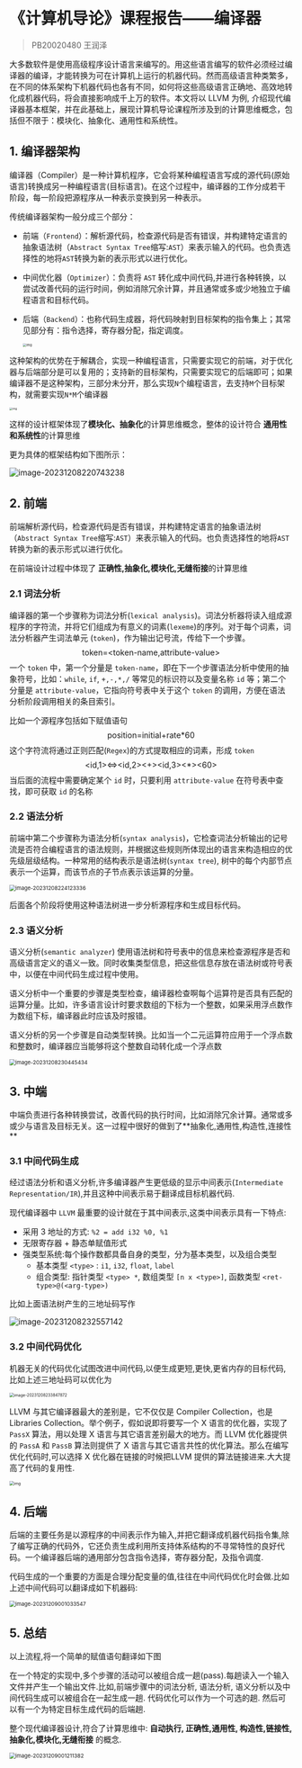 # 《计算机导论》课程报告——编译器

> PB20020480 王润泽

大多数软件是使用高级程序设计语言来编写的。用这些语言编写的软件必须经过编译器的编译，才能转换为可在计算机上运行的机器代码。然而高级语言种类繁多，在不同的体系架构下机器代码也各有不同，如何将这些高级语言正确地、高效地转化成机器代码，将会直接影响成千上万的软件。本文将以 LLVM 为例, 介绍现代编译器基本框架，并在此基础上，展现计算机导论课程所涉及到的计算思维概念，包括但不限于：模块化、抽象化、通用性和系统性。

## 1. 编译器架构

编译器（Compiler）是一种计算机程序，它会将某种编程语言写成的源代码(原始语言)转换成另一种编程语言(目标语言)。在这个过程中，编译器的工作分成若干阶段，每一阶段把源程序从一种表示变换到另一种表示。

传统编译器架构一般分成三个部分：

- 前端（`Frontend`）：解析源代码，检查源代码是否有错误，并构建特定语言的抽象语法树（`Abstract Syntax Tree`缩写:`AST`）来表示输入的代码。也负责选择性的地将`AST`转换为新的表示形式以进行优化。

- 中间优化器（`Optimizer`）：负责将 `AST` 转化成中间代码,并进行各种转换，以尝试改善代码的运行时间，例如消除冗余计算，并且通常或多或少地独立于编程语言和目标代码。

- 后端（`Backend`）：也称代码生成器，将代码映射到目标架构的指令集上；其常见部分有：指令选择，寄存器分配，指定调度。

  <img src="./assets/1977357-84d6b0a6f7baca1c.webp" alt="img" style="zoom:40%;" />

这种架构的优势在于解耦合，实现一种编程语言，只需要实现它的前端，对于优化器与后端部分是可以复用的；支持新的目标架构，只需要实现它的后端即可；如果编译器不是这种架构，三部分未分开，那么实现`N`个编程语言，去支持`M`个目标架构，就需要实现`N*M`个编译器

<img src="./assets/1977357-3b570d096e2d34bf.webp" alt="img" style="zoom: 33%;" />

这样的设计框架体现了**模块化、抽象化**的计算思维概念，整体的设计符合 **通用性和系统性**的计算思维

更为具体的框架结构如下图所示：

![image-20231208220743238](./assets/image-20231208220743238.png)

## 2. 前端

前端解析源代码，检查源代码是否有错误，并构建特定语言的抽象语法树（`Abstract Syntax Tree`缩写:`AST`）来表示输入的代码。也负责选择性的地将`AST`转换为新的表示形式以进行优化。

在前端设计过程中体现了 **正确性,抽象化,模块化,无缝衔接**的计算思维

### 2.1 词法分析

编译器的第一个步骤称为词法分析(`lexical analysis`)。词法分析器将读入组成源程序的字符流，并将它们组成为有意义的词素(`lexeme`)的序列。对于每个词素，词法分析器产生词法单元 (`token`)，作为输出记号流，传给下一个步骤。
$$
\text{token=<token-name,attribute-value>}
$$
一个 `token` 中，第一个分量是 `token-name`，即在下一个步骤语法分析中使用的抽象符号，比如：`while`, `if`, `+,-,*,/` 等常见的标识符以及变量名称 `id` 等；第二个分量是 `attribute-value`，它指向符号表中关于这个 `token` 的调用，方便在语法分析阶段调用相关的条目索引。

比如一个源程序包括如下赋值语句
$$
\text{position=initial+rate*60}
$$
这个字符流将通过正则匹配(`Regex`)的方式提取相应的词素，形成 `token`
$$
\text{<id,1><=><id,2><+><id,3><*><60>}
$$
当后面的流程中需要确定某个 `id` 时，只要利用 `attribute-value` 在符号表中查找，即可获取 `id` 的名称

### 2.2 语法分析

前端中第二个步骤称为语法分析(`syntax analysis`)，它检查词法分析输出的记号流是否符合编程语言的语法规则，并根据这些规则所体现出的语言来构造相应的优先级层级结构。一种常用的结构表示是语法树(`syntax tree`), 树中的每个内部节点表示一个运算，而该节点的子节点表示该运算的分量。

<img src="./assets/image-20231208224123336.png" alt="image-20231208224123336" style="zoom:67%;" />

后面各个阶段将使用这种语法树进一步分析源程序和生成目标代码。

### 2.3 语义分析

语义分析(`semantic analyzer`) 使用语法树和符号表中的信息来检查源程序是否和高级语言定义的语义一致。同时收集类型信息，把这些信息存放在语法树或符号表中，以便在中间代码生成过程中使用。

语义分析中一个重要的步骤是类型检查，编译器检查啊每个运算符是否具有匹配的运算分量。比如，许多语言设计时要求数组的下标为一个整数，如果采用浮点数作为数组下标，编译器此时应该及时报错。

语义分析的另一个步骤是自动类型转换。比如当一个二元运算符应用于一个浮点数和整数时，编译器应当能够将这个整数自动转化成一个浮点数

<img src="./assets/image-20231208230445434.png" alt="image-20231208230445434" style="zoom:67%;" />

## 3. 中端

中端负责进行各种转换尝试，改善代码的执行时间，比如消除冗余计算。通常或多或少与语言及目标无关。这一过程中很好的做到了**抽象化,通用性,构造性,连接性 **

### 3.1 中间代码生成

经过语法分析和语义分析,许多编译器产生更低级的显示中间表示(`Intermediate Representation/IR`),并且这种中间表示易于翻译成目标机器代码.

现代编译器中 `LLVM` 最重要的设计就在于其中间表示,这类中间表示具有一下特点:

- 采用 3 地址的方式: `%2 = add i32 %0, %1`
- 无限寄存器 + 静态单赋值形式
- 强类型系统:每个操作数都具备自身的类型，分为基本类型，以及组合类型
  - 基本类型 `<type>` : `i1`, `i32`, `float`, `label`
  - 组合类型: 指针类型 `<type> *`, 数组类型 `[n x <type>]`, 函数类型 `<ret-type>@(<arg-type>)`

比如上面语法树产生的三地址码写作

![image-20231208232557142](./assets/image-20231208232557142.png)

### 3.2 中间代码优化

机器无关的代码优化试图改进中间代码,以便生成更短,更快,更省内存的目标代码,比如上述三地址码可以优化为

<img src="./assets/image-20231208233847872.png" alt="image-20231208233847872" style="zoom: 50%;" />

LLVM 与其它编译器最大的差别是，它不仅仅是 Compiler Collection，也是Libraries Collection。举个例子，假如说即将要写一个 X 语言的优化器，实现了 `PassX` 算法，用以处理 X 语言与其它语言差别最大的地方。而 LLVM 优化器提供的 `PassA` 和 `PassB` 算法则提供了 X 语言与其它语言共性的优化算法。那么在编写优化代码时,可以选择 X 优化器在链接的时候把LLVM 提供的算法链接进来.大大提高了代码的复用性.

<img src="./assets/1977357-3b7f51f1641fe125.webp" alt="img" style="zoom: 50%;" />

## 4. 后端

后端的主要任务是以源程序的中间表示作为输入,并把它翻译成机器代码指令集,除了编写正确的代码外，它还负责生成利用所支持体系结构的不寻常特性的良好代码。一个编译器后端的通用部分包含指令选择，寄存器分配，及指令调度.

代码生成的一个重要的方面是合理分配变量的值,往往在中间代码优化时会做.比如上述中间代码可以翻译成如下机器码:

<img src="./assets/image-20231209001033547.png" alt="image-20231209001033547" style="zoom: 67%;" />

## 5. 总结

以上流程,将一个简单的赋值语句翻译如下图

在一个特定的实现中,多个步骤的活动可以被组合成一趟(pass).每趟读入一个输入文件并产生一个输出文件.比如,前端步骤中的词法分析, 语法分析, 语义分析以及中间代码生成可以被组合在一起生成一趟. 代码优化可以作为一个可选的趟. 然后可以有一个为特定目标生成代码的后端趟. 

整个现代编译器设计,符合了计算思维中: **自动执行, 正确性,通用性, 构造性,链接性,抽象化,模块化,无缝衔接** 的概念.

<img src="./assets/image-20231209001211382.png" alt="image-20231209001211382" style="zoom: 67%;" />
